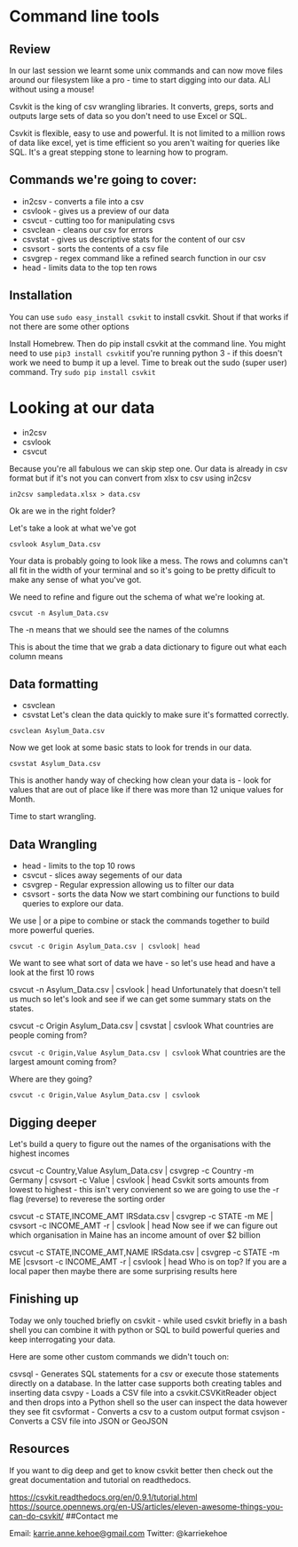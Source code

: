 # Command line tools #

## Review ##

In our last session we learnt some unix commands and can now move files around our filesystem like a pro - time to start digging into our data. ALl without using a mouse!

Csvkit is the king of csv wrangling libraries. It converts, greps, sorts and outputs large sets of data so you don't need to use Excel or SQL.

Csvkit is flexible, easy to use and powerful. It is not limited to a million rows of data like excel, yet is time efficient so you aren't waiting for queries like SQL. It's a great stepping stone to learning how to program.

## Commands we're going to cover: ##

* in2csv - converts a file into a csv
* csvlook - gives us a preview of our data
* csvcut - cutting too for manipulating csvs
* csvclean - cleans our csv for errors
* csvstat - gives us descriptive stats for the content of our csv
* csvsort - sorts the contents of a csv file
* csvgrep - regex command like a refined search function in our csv
* head - limits data to the top ten rows

## Installation ##

You can use `sudo easy_install csvkit` to install csvkit. Shout if that works if not there are some other options

Install Homebrew. Then do pip install csvkit at the command line. You might need to use `pip3 install csvkit`if you're running python 3 - if this doesn't work we need to bump it up a level. Time to break out the sudo (super user) command. Try `sudo pip install csvkit` 

# Looking at our data

* in2csv
* csvlook
* csvcut

Because you're all fabulous we can skip step one. Our data is already in csv format but if it's not you can convert from xlsx to csv using in2csv

`in2csv sampledata.xlsx > data.csv`

Ok are we in the right folder?

Let's take a look at what we've got

`csvlook Asylum_Data.csv`

Your data is probably going to look like a mess. The rows and columns can't all fit in the width of your terminal and so it's going to be pretty dificult to make any sense of what you've got.

We need to refine and figure out the schema of what we're looking at.

`csvcut -n Asylum_Data.csv`

The -n means that we should see the names of the columns

This is about the time that we grab a data dictionary to figure out what each column means

## Data formatting

* csvclean
* csvstat
Let's clean the data quickly to make sure it's formatted correctly.

`csvclean Asylum_Data.csv`

Now we get look at some basic stats to look for trends in our data.

`csvstat Asylum_Data.csv`

This is another handy way of checking how clean your data is - look for values that are out of place like if there was more than 12 unique values for Month.

Time to start wrangling.

## Data Wrangling

* head - limits to the top 10 rows
* csvcut - slices away segements of our data
* csvgrep - Regular expression allowing us to filter our data
* csvsort - sorts the data
Now we start combining our functions to build queries to explore our data.

We use | or a pipe to combine or stack the commands together to build more powerful queries.

`csvcut -c Origin Asylum_Data.csv | csvlook| head`

We want to see what sort of data we have - so let's use head and have a look at the first 10 rows

csvcut -n Asylum_Data.csv | csvlook | head
Unfortunately that doesn't tell us much so let's look and see if we can get some summary stats on the states.

csvcut -c Origin Asylum_Data.csv | csvstat | csvlook
What countries are people coming from?

`csvcut -c Origin,Value Asylum_Data.csv | csvlook`
What countries are the largest amount coming from?

Where are they going?

`csvcut -c Origin,Value Asylum_Data.csv | csvlook`

## Digging deeper

Let's build a query to figure out the names of the organisations with the highest incomes

csvcut -c Country,Value Asylum_Data.csv | csvgrep -c Country -m Germany | csvsort -c Value | csvlook | head
Csvkit sorts amounts from lowest to highest - this isn't very convienent so we are going to use the -r flag (reverse) to reverese the sorting order

csvcut -c STATE,INCOME_AMT IRSdata.csv | csvgrep -c STATE -m ME | csvsort -c INCOME_AMT -r | csvlook | head 
Now see if we can figure out which organisation in Maine has an income amount of over $2 billion

csvcut -c STATE,INCOME_AMT,NAME IRSdata.csv | csvgrep -c STATE -m ME |csvsort -c INCOME_AMT -r | csvlook | head 
Who is on top? If you are a local paper then maybe there are some surprising results here

## Finishing up

Today we only touched briefly on csvkit - while used csvkit briefly in a bash shell you can combine it with python or SQL to build powerful queries and keep interrogating your data.

Here are some other custom commands we didn't touch on:

csvsql - Generates SQL statements for a csv or execute those statements directly on a database. In the latter case supports both creating tables and inserting data
csvpy - Loads a CSV file into a csvkit.CSVKitReader object and then drops into a Python shell so the user can inspect the data however they see fit
csvformat - Converts a csv to a custom output format
csvjson - Converts a CSV file into JSON or GeoJSON

## Resources

If you want to dig deep and get to know csvkit better then check out the great documentation and tutorial on readthedocs.

https://csvkit.readthedocs.org/en/0.9.1/tutorial.html
https://source.opennews.org/en-US/articles/eleven-awesome-things-you-can-do-csvkit/
##Contact me

Email: karrie.anne.kehoe@gmail.com Twitter: @karriekehoe
